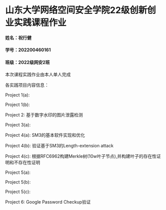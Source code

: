 # 山东大学网络空间安全学院22级创新创业实践课程作业
#### 姓名：祝行健
#### 学号：202200460161
#### 班级：2022级网安2班
本次课程实践作业由本人单人完成

各实践项目内容信息：

Project 1(a):

Project 1(b):

Project 2: 基于数字水印的图片泄露检测

Project 3(a):

Project 4(a): SM3的基本软件实现和优化

Project 4(b): 验证基于SM3的Length-extension attack

Project 4(c): 根据RFC6962构建Merkle树(10w叶子节点),并构建叶子的存在性证明和不存在性证明

Project 5(a):

Project 5(b):

Project 5(c):

Project 6: Google Password Checkup验证



